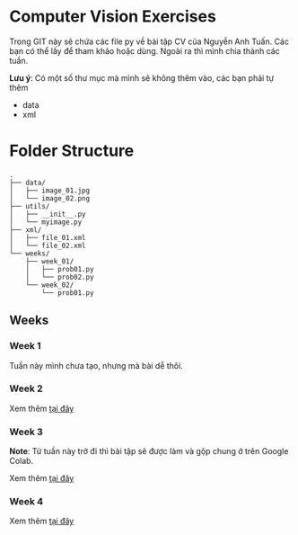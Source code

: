 # Computer Vision Exercises

Trong GIT này sẽ chứa các file py về bài tập CV của Nguyễn Anh Tuấn. Các bạn có thể lấy để tham khảo hoặc dùng. Ngoài ra thì mình chia thành các tuần.

__Lưu ý__: Có một số thư mục mà mình sẽ không thêm vào, các bạn phải tự thêm
- data
- xml

# Folder Structure
```
.
├── data/
│   ├── image_01.jpg
│   └── image_02.png
├── utils/
│   ├── __init__.py
│   └── myimage.py
├── xml/
│   ├── file_01.xml
│   └── file_02.xml
└── weeks/
    ├── week_01/
    │   ├── prob01.py
    │   └── prob02.py
    └── week_02/
        └── prob01.py
```

## Weeks

### Week 1
Tuần này mình chưa tạo, nhưng mà bài dễ thôi.

### Week 2
Xem thêm [tại đây](/weeks/week_02)

### Week 3
__Note__: Từ tuần này trở đi thì bài tập sẽ được làm và gộp chung ở trên Google Colab.

Xem thêm [tại đây](/weeks/week_03)

### Week 4
Xem thêm [tại đây](/weeks/week_04)